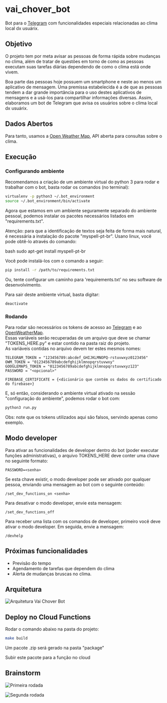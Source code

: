 # vai_chover_bot

Bot para o [Telegram](https://telegram.org/) com funcionalidades especiais relacionadas ao clima local dx usuárix.

## Objetivo

O projeto tem por meta avisar as pessoas de forma rápida sobre mudanças no clima, além de tratar de questões em torno de como as pessoas executam suas tarefas diárias dependendo de como o clima está onde vivem.

Boa parte das pessoas hoje possuem um smartphone e neste ao menos um aplicativo de mensagem. Uma premissa estabelecida é a de que as pessoas tendem a dar grande importância para o uso destes aplicativos de mensagens e a usá-los para compartilhar informações diversas. Assim, elaboramos um bot de Telegram que avisa os usuários sobre o clima local dx usuárix.

## Dados Abertos

Para tanto, usamos a [Open Weather Map](https://openweathermap.org/), API aberta para consultas sobre o clima.

## Execução

### Configurando ambiente

Recomendamos a criação de um ambiente virtual do python 3 para rodar e trabalhar com o bot, basta rodar os comandos (no terminal):

```bash
virtualenv -p python3 ~/.bot_environment
source ~/.bot_environment/bin/activate
```

Agora que estamos em um ambiente seguramente separado do ambiente pessoal, podemos instalar os pacotes necessários listados em "requirements.txt".

Atenção: para que a identificação de textos seja feita de forma mais natural, é necessária a instalação do pacote "myspell-pt-br". Usano linux, você pode obtê-lo através do comando:

bash
sudo apt-get install myspell-pt-br


Você pode instalá-los com o comando a seguir:

```bash
pip install -r /path/to/requirements.txt
```

Ou, tente configurar um caminho para 'requirements.txt' no seu software de desenvolvimento.

Para sair deste ambiente virtual, basta digitar:

```bash
deactivate
```

### Rodando

Para rodar são necessários os tokens de acesso ao [Telegram](https://core.telegram.org/bots) e ao [OpenWeatherMap](https://openweathermap.org/api).   
Essas variáveis serão recuperadas de um arquivo que deve se chamar "TOKENS_HERE.py" e estar contido na pasta raiz do projeto.  
As variáveis contidas no arquivo devem ter estes mesmos nomes:

```
TELEGRAM_TOKEN = "123456789:abcdef_GHIJKLMNOPQ-rstuvwxyz0123456"
OWM_TOKEN = "0123456789abcdefghijklmnopqrstuvwxy"
GOOGLEMAPS_TOKEN = "0123456789abcdefghijklmnopqrstuvwxyz123"
PASSWORD = "<opcional>"

FIREBASE_CERTIFICATE = {<dicionário que contém os dados do certificado do firebase>}
```

E, só então, considerando o ambiente virtual ativado na sessão "configuração do ambiente", podemos rodar o bot com:

```bash
python3 run.py
```

Obs: note que os tokens utilizados aqui são falsos, servindo apenas como exemplo.

## Modo developer

Para ativar as funcionalidades de developer dentro do bot (poder executar funções administrativas), 
o arquivo TOKENS_HERE deve conter uma chave no seguinte formato:

```TOKENS_HERE
PASSWORD=<senha>
```

Se esta chave existir, o modo developer pode ser ativado por qualquer pessoa,
 enviando uma mensagem ao bot com o seguinte conteúdo:

```On chat
/set_dev_functions_on <senha>
```

Para desativar o modo developer, envie esta mensagem:

```On chat
/set_dev_functions_off
```

Para receber uma lista com os comandos de developer, primeiro você deve ativar o modo developer.
Em seguida, envie a mensagem:

```On chat
/devhelp
```


## Próximas funcionalidades

- Previsão do tempo
- Agendamento de tarefas que dependem do clima
- Alerta de mudanças bruscas no clima.

## Arquitetura
![Arquitetura Vai Chover Bot](https://i.imgur.com/EEu3XAh.png)

## Deploy no Cloud Functions

Rodar o comando abaixo na pasta do projeto:
```bash
make build
```

Um pacote .zip será gerado na pasta "package"

Subir este pacote para a função no cloud


## Brainstorm

![Primeira rodada](https://i.imgur.com/snds7ff.jpg)

![Segunda rodada](https://i.imgur.com/ZXSTDGb.jpg)
